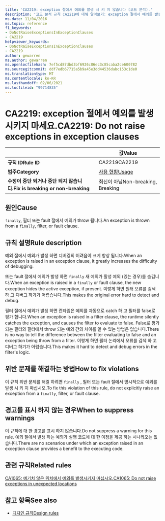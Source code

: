 ```yaml
---
title: 'CA2219: exception 절에서 예외를 발생 시 키 지 않습니다 (코드 분석).'
description: '코드 분석 규칙 CA2219에 대해 알아보기: exception 절에서 예외를 발생 시 키 지 않습니다.'
ms.date: 11/04/2016
ms.topic: reference
f1_keywords:
- DoNotRaiseExceptionsInExceptionClauses
- CA2219
helpviewer_keywords:
- DoNotRaiseExceptionsInExceptionClauses
- CA2219
author: gewarren
ms.author: gewarren
ms.openlocfilehash: 7ef5cd87dbd3bf6926c86ec3c85caba2ce600782
ms.sourcegitcommit: ddf7edb67715a5b9a45e3dd44536dabc153c1de0
ms.translationtype: MT
ms.contentlocale: ko-KR
ms.lasthandoff: 02/06/2021
ms.locfileid: "99714835"
---
```

# <a name="ca2219-do-not-raise-exceptions-in-exception-clauses"></a><span data-ttu-id="6c2b5-103">CA2219: exception 절에서 예외를 발생시키지 마세요.</span><span class="sxs-lookup"><span data-stu-id="6c2b5-103">CA2219: Do not raise exceptions in exception clauses</span></span>

| | <span data-ttu-id="6c2b5-104">값</span><span class="sxs-lookup"><span data-stu-id="6c2b5-104">Value</span></span> |
|-|-|
| <span data-ttu-id="6c2b5-105">**규칙 ID**</span><span class="sxs-lookup"><span data-stu-id="6c2b5-105">**Rule ID**</span></span> |<span data-ttu-id="6c2b5-106">CA2219</span><span class="sxs-lookup"><span data-stu-id="6c2b5-106">CA2219</span></span>|
| <span data-ttu-id="6c2b5-107">**범주**</span><span class="sxs-lookup"><span data-stu-id="6c2b5-107">**Category**</span></span> |[<span data-ttu-id="6c2b5-108">사용 현황</span><span class="sxs-lookup"><span data-stu-id="6c2b5-108">Usage</span></span>](usage-warnings.md)|
| <span data-ttu-id="6c2b5-109">**수정이 중단 되거나 중단 되지 않습니다.**</span><span class="sxs-lookup"><span data-stu-id="6c2b5-109">**Fix is breaking or non-breaking**</span></span> |<span data-ttu-id="6c2b5-110">최신이 아님</span><span class="sxs-lookup"><span data-stu-id="6c2b5-110">Non-breaking, Breaking</span></span>|

## <a name="cause"></a><span data-ttu-id="6c2b5-111">원인</span><span class="sxs-lookup"><span data-stu-id="6c2b5-111">Cause</span></span>

<span data-ttu-id="6c2b5-112">`finally`, 필터 또는 fault 절에서 예외가 throw 됩니다.</span><span class="sxs-lookup"><span data-stu-id="6c2b5-112">An exception is thrown from a `finally`, filter, or fault clause.</span></span>

## <a name="rule-description"></a><span data-ttu-id="6c2b5-113">규칙 설명</span><span class="sxs-lookup"><span data-stu-id="6c2b5-113">Rule description</span></span>

<span data-ttu-id="6c2b5-114">예외 절에서 예외가 발생 하면 디버깅의 어려움이 크게 향상 됩니다.</span><span class="sxs-lookup"><span data-stu-id="6c2b5-114">When an exception is raised in an exception clause, it greatly increases the difficulty of debugging.</span></span>

<span data-ttu-id="6c2b5-115">또는 fault 절에서 예외가 발생 하면 `finally` 새 예외가 활성 예외 (있는 경우)를 숨깁니다.</span><span class="sxs-lookup"><span data-stu-id="6c2b5-115">When an exception is raised in a `finally` or fault clause, the new exception hides the active exception, if present.</span></span> <span data-ttu-id="6c2b5-116">이렇게 하면 원래 오류를 검색 하 고 디버그 하기가 어렵습니다.</span><span class="sxs-lookup"><span data-stu-id="6c2b5-116">This makes the original error hard to detect and debug.</span></span>

<span data-ttu-id="6c2b5-117">필터 절에서 예외가 발생 하면 런타임은 예외를 자동으로 catch 하 고 필터를 false로 평가 합니다.</span><span class="sxs-lookup"><span data-stu-id="6c2b5-117">When an exception is raised in a filter clause, the runtime silently catches the exception, and causes the filter to evaluate to false.</span></span> <span data-ttu-id="6c2b5-118">False로 평가 되는 필터와 필터에서 throw 되는 예외 간의 차이를 알 수 있는 방법은 없습니다.</span><span class="sxs-lookup"><span data-stu-id="6c2b5-118">There is no way to tell the difference between the filter evaluating to false and an exception being throw from a filter.</span></span> <span data-ttu-id="6c2b5-119">이렇게 하면 필터 논리에서 오류를 검색 하 고 디버그 하기가 어렵습니다.</span><span class="sxs-lookup"><span data-stu-id="6c2b5-119">This makes it hard to detect and debug errors in the filter's logic.</span></span>

## <a name="how-to-fix-violations"></a><span data-ttu-id="6c2b5-120">위반 문제를 해결하는 방법</span><span class="sxs-lookup"><span data-stu-id="6c2b5-120">How to fix violations</span></span>

<span data-ttu-id="6c2b5-121">이 규칙 위반 문제를 해결 하려면 `finally` , 필터 또는 fault 절에서 명시적으로 예외를 발생 시 키 지 마십시오.</span><span class="sxs-lookup"><span data-stu-id="6c2b5-121">To fix this violation of this rule, do not explicitly raise an exception from a `finally`, filter, or fault clause.</span></span>

## <a name="when-to-suppress-warnings"></a><span data-ttu-id="6c2b5-122">경고를 표시 하지 않는 경우</span><span class="sxs-lookup"><span data-stu-id="6c2b5-122">When to suppress warnings</span></span>

<span data-ttu-id="6c2b5-123">이 규칙에 대 한 경고를 표시 하지 않습니다.</span><span class="sxs-lookup"><span data-stu-id="6c2b5-123">Do not suppress a warning for this rule.</span></span> <span data-ttu-id="6c2b5-124">예외 절에서 발생 하는 예외가 실행 코드에 대 한 이점을 제공 하는 시나리오는 없습니다.</span><span class="sxs-lookup"><span data-stu-id="6c2b5-124">There are no scenarios under which an exception raised in an exception clause provides a benefit to the executing code.</span></span>

## <a name="related-rules"></a><span data-ttu-id="6c2b5-125">관련 규칙</span><span class="sxs-lookup"><span data-stu-id="6c2b5-125">Related rules</span></span>

[<span data-ttu-id="6c2b5-126">CA1065: 예기치 않은 위치에서 예외를 발생시키지 마십시오.</span><span class="sxs-lookup"><span data-stu-id="6c2b5-126">CA1065: Do not raise exceptions in unexpected locations</span></span>](ca1065.md)

## <a name="see-also"></a><span data-ttu-id="6c2b5-127">참고 항목</span><span class="sxs-lookup"><span data-stu-id="6c2b5-127">See also</span></span>

- [<span data-ttu-id="6c2b5-128">디자인 규칙</span><span class="sxs-lookup"><span data-stu-id="6c2b5-128">Design rules</span></span>](design-warnings.md)
